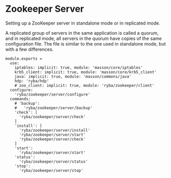 
# Zookeeper Server

Setting up a ZooKeeper server in standalone mode or in replicated mode.

A replicated group of servers in the same application is called a quorum, and in
replicated mode, all servers in the quorum have copies of the same configuration
file. The file is similar to the one used in standalone mode, but with a few
differences.

    module.exports =
      use:
        iptables: implicit: true, module: 'masson/core/iptables'
        krb5_client: implicit: true, module: 'masson/core/krb5_client'
        java: implicit: true, module: 'masson/commons/java'
        hdp: 'ryba/hdp'
        # zoo_client: implicit: true, module: 'ryba/zookeeper/client'
      configure: 
        'ryba/zookeeper/server/configure'
      commands:
        # 'backup':
        #   'ryba/zookeeper/server/backup'
        'check': [
          'ryba/zookeeper/server/check'
        ]
        'install': [
          'ryba/zookeeper/server/install'
          'ryba/zookeeper/server/start'
          'ryba/zookeeper/server/check'
        ]
        'start':
          'ryba/zookeeper/server/start'
        'status':
          'ryba/zookeeper/server/status'
        'stop':
          'ryba/zookeeper/server/stop'
